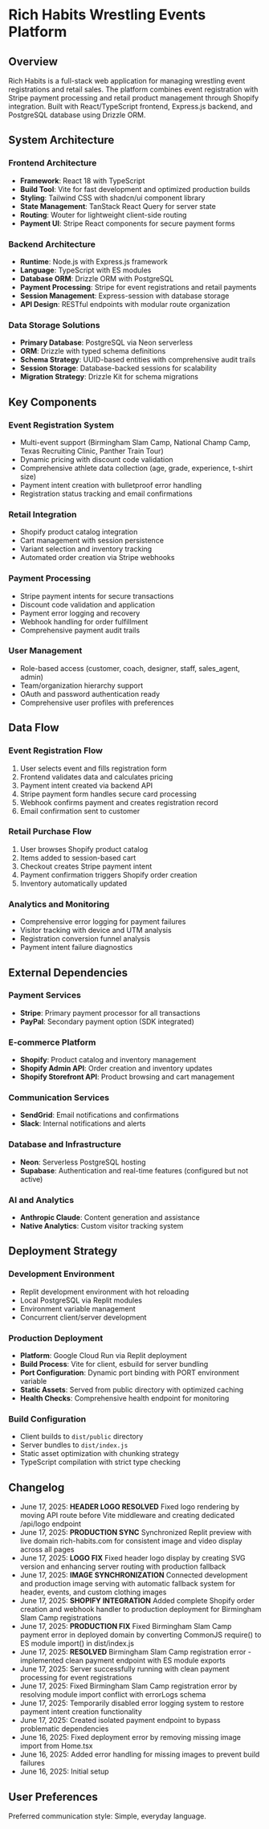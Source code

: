 # Rich Habits Wrestling Events Platform

## Overview

Rich Habits is a full-stack web application for managing wrestling event registrations and retail sales. The platform combines event registration with Stripe payment processing and retail product management through Shopify integration. Built with React/TypeScript frontend, Express.js backend, and PostgreSQL database using Drizzle ORM.

## System Architecture

### Frontend Architecture
- **Framework**: React 18 with TypeScript
- **Build Tool**: Vite for fast development and optimized production builds
- **Styling**: Tailwind CSS with shadcn/ui component library
- **State Management**: TanStack React Query for server state
- **Routing**: Wouter for lightweight client-side routing
- **Payment UI**: Stripe React components for secure payment forms

### Backend Architecture
- **Runtime**: Node.js with Express.js framework
- **Language**: TypeScript with ES modules
- **Database ORM**: Drizzle ORM with PostgreSQL
- **Payment Processing**: Stripe for event registrations and retail payments
- **Session Management**: Express-session with database storage
- **API Design**: RESTful endpoints with modular route organization

### Data Storage Solutions
- **Primary Database**: PostgreSQL via Neon serverless
- **ORM**: Drizzle with typed schema definitions
- **Schema Strategy**: UUID-based entities with comprehensive audit trails
- **Session Storage**: Database-backed sessions for scalability
- **Migration Strategy**: Drizzle Kit for schema migrations

## Key Components

### Event Registration System
- Multi-event support (Birmingham Slam Camp, National Champ Camp, Texas Recruiting Clinic, Panther Train Tour)
- Dynamic pricing with discount code validation
- Comprehensive athlete data collection (age, grade, experience, t-shirt size)
- Payment intent creation with bulletproof error handling
- Registration status tracking and email confirmations

### Retail Integration
- Shopify product catalog integration
- Cart management with session persistence
- Variant selection and inventory tracking
- Automated order creation via Stripe webhooks

### Payment Processing
- Stripe payment intents for secure transactions
- Discount code validation and application
- Payment error logging and recovery
- Webhook handling for order fulfillment
- Comprehensive payment audit trails

### User Management
- Role-based access (customer, coach, designer, staff, sales_agent, admin)
- Team/organization hierarchy support
- OAuth and password authentication ready
- Comprehensive user profiles with preferences

## Data Flow

### Event Registration Flow
1. User selects event and fills registration form
2. Frontend validates data and calculates pricing
3. Payment intent created via backend API
4. Stripe payment form handles secure card processing
5. Webhook confirms payment and creates registration record
6. Email confirmation sent to customer

### Retail Purchase Flow
1. User browses Shopify product catalog
2. Items added to session-based cart
3. Checkout creates Stripe payment intent
4. Payment confirmation triggers Shopify order creation
5. Inventory automatically updated

### Analytics and Monitoring
- Comprehensive error logging for payment failures
- Visitor tracking with device and UTM analysis
- Registration conversion funnel analysis
- Payment intent failure diagnostics

## External Dependencies

### Payment Services
- **Stripe**: Primary payment processor for all transactions
- **PayPal**: Secondary payment option (SDK integrated)

### E-commerce Platform
- **Shopify**: Product catalog and inventory management
- **Shopify Admin API**: Order creation and inventory updates
- **Shopify Storefront API**: Product browsing and cart management

### Communication Services
- **SendGrid**: Email notifications and confirmations
- **Slack**: Internal notifications and alerts

### Database and Infrastructure
- **Neon**: Serverless PostgreSQL hosting
- **Supabase**: Authentication and real-time features (configured but not active)

### AI and Analytics
- **Anthropic Claude**: Content generation and assistance
- **Native Analytics**: Custom visitor tracking system

## Deployment Strategy

### Development Environment
- Replit development environment with hot reloading
- Local PostgreSQL via Replit modules
- Environment variable management
- Concurrent client/server development

### Production Deployment
- **Platform**: Google Cloud Run via Replit deployment
- **Build Process**: Vite for client, esbuild for server bundling
- **Port Configuration**: Dynamic port binding with PORT environment variable
- **Static Assets**: Served from public directory with optimized caching
- **Health Checks**: Comprehensive health endpoint for monitoring

### Build Configuration
- Client builds to `dist/public` directory
- Server bundles to `dist/index.js`
- Static asset optimization with chunking strategy
- TypeScript compilation with strict type checking

## Changelog
- June 17, 2025: **HEADER LOGO RESOLVED** Fixed logo rendering by moving API route before Vite middleware and creating dedicated /api/logo endpoint
- June 17, 2025: **PRODUCTION SYNC** Synchronized Replit preview with live domain rich-habits.com for consistent image and video display across all pages
- June 17, 2025: **LOGO FIX** Fixed header logo display by creating SVG version and enhancing server routing with production fallback
- June 17, 2025: **IMAGE SYNCHRONIZATION** Connected development and production image serving with automatic fallback system for header, events, and custom clothing images
- June 17, 2025: **SHOPIFY INTEGRATION** Added complete Shopify order creation and webhook handler to production deployment for Birmingham Slam Camp registrations
- June 17, 2025: **PRODUCTION FIX** Fixed Birmingham Slam Camp payment error in deployed domain by converting CommonJS require() to ES module import() in dist/index.js
- June 17, 2025: **RESOLVED** Birmingham Slam Camp registration error - implemented clean payment endpoint with ES module exports
- June 17, 2025: Server successfully running with clean payment processing for event registrations
- June 17, 2025: Fixed Birmingham Slam Camp registration error by resolving module import conflict with errorLogs schema
- June 17, 2025: Temporarily disabled error logging system to restore payment intent creation functionality
- June 17, 2025: Created isolated payment endpoint to bypass problematic dependencies
- June 16, 2025: Fixed deployment error by removing missing image import from Home.tsx
- June 16, 2025: Added error handling for missing images to prevent build failures
- June 16, 2025: Initial setup

## User Preferences

Preferred communication style: Simple, everyday language.